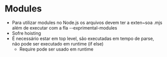 # Modules
- Para utilizar modules no Node.js os arquivos devem ter a exten~soa .mjs além de executar com a fla --exprimental-modules
- Sofre hoisting
- É necessário estar em top level, são executadas em tempo de parse, não pode ser executado em runtime (if else)
  - Require pode ser usado em runtime